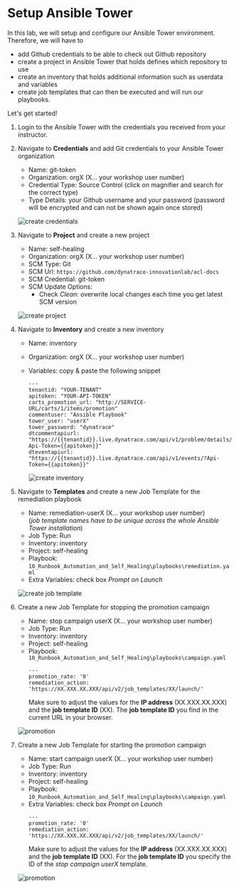 # Setup Ansible Tower

In this lab, we will setup and configure our Ansible Tower environment.
Therefore, we will have to 
- add Github credentials to be able to check out Github repository
- create a project in Ansible Tower that holds defines which repository to use
- create an inventory that holds additional information such as userdata and variables
- create job templates that can then be executed and will run our playbooks.

Let's get started! 

1. Login to the Ansible Tower with the credentials you received from your instructor.

1. Navigate to **Credentials** and add Git credentials to your Ansible Tower organization
    - Name: git-token
    - Organization: orgX (X... your workshop user number)
    - Credential Type: Source Control (click on magnifier and search for the correct type)
    - Type Details: your Github username and your password (password will be encrypted and can not be shown again once stored)

    ![create credentials](../assets/create-credential.png) 

1. Navigate to **Project** and create a new project
    - Name: self-healing
    - Organization: orgX (X... your workshop user number)
    - SCM Type: Git
    - SCM Url: `https://github.com/dynatrace-innovationlab/acl-docs`
    - SCM Credential: git-token
    - SCM Update Options:
      - Check _Clean_: overwrite local changes each time you get latest SCM version

    ![create project](../assets/create-project.png)

1. Navigate to **Inventory** and create a new inventory
    - Name: inventory
    - Organization: orgX (X... your workshop user number)
    - Variables: copy & paste the following snippet
      ```
      ---
      tenantid: "YOUR-TENANT"
      apitoken: "YOUR-API-TOKEN"
      carts_promotion_url: "http://SERVICE-URL/carts/1/items/promotion"
      commentuser: "Ansible Playbook"
      tower_user: "userX"
      tower_password: "dynatrace"
      dtcommentapiurl: "https://{{tenantid}}.live.dynatrace.com/api/v1/problem/details/{{pid}}/comments?Api-Token={{apitoken}}"
      dteventapiurl: "https://{{tenantid}}.live.dynatrace.com/api/v1/events/?Api-Token={{apitoken}}"
      ```

      ![create inventory](../assets/create-inventory.png)

1. Navigate to **Templates** and create a new Job Template for the remediation playbook
    - Name: remediation-userX (X... your workshop user number) <br>
      (_job template names have to be unique across the whole Ansible Tower installation_)
    - Job Type: Run
    - Inventory: inventory
    - Project: self-healing
    - Playbook: `10_Runbook_Automation_and_Self_Healing\playbooks\remediation.yaml`
    - Extra Variables: check box _Prompt on Launch_ 

    ![create job template](../assets/create-job-template.png)
    
1. Create a new Job Template for stopping the promotion campaign
    - Name: stop campaign userX (X... your workshop user number)
    - Job Type: Run
    - Inventory: inventory
    - Project: self-healing
    - Playbook: `10_Runbook_Automation_and_Self_Healing\playbooks\campaign.yaml`
      ```
      ---
      promotion_rate: '0'
      remediation_action: 'https://XX.XXX.XX.XXX/api/v2/job_templates/XX/launch/'
      ```
      Make sure to adjust the values for the **IP address** (XX.XXX.XX.XXX) and the **job template ID** (XX). The **job template ID** you find in the current URL in your browser.

    ![promotion](../assets/ansible-promotion.png)
    
1. Create a new Job Template for starting the promotion campaign
    - Name: start campaign userX (X... your workshop user number)
    - Job Type: Run
    - Inventory: inventory
    - Project: self-healing
    - Playbook: `10_Runbook_Automation_and_Self_Healing\playbooks\campaign.yaml`
    - Extra Variables: check box _Prompt on Launch_ 
      ```
      ---
      promotion_rate: '0'
      remediation_action: 'https://XX.XXX.XX.XXX/api/v2/job_templates/XX/launch/'
      ```
      Make sure to adjust the values for the **IP address** (XX.XXX.XX.XXX) and the **job template ID** (XX). For the **job template ID** you specify the ID of the *stop campaign userX* template. 

    ![promotion](../assets/ansible-promotion.png)

